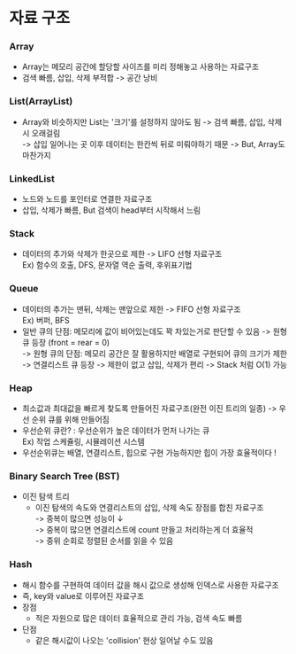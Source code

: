 # 자료 구조

### Array

- Array는 메모리 공간에 할당할 사이즈를 미리 정해놓고 사용하는 자료구조
- 검색 빠름, 삽입, 삭제 부적합 -> 공간 낭비

### List(ArrayList)

- Array와 비슷하지만 List는 '크기'를 설정하지 않아도 됨 -> 검색 빠름, 삽입, 삭제시 오래걸림  
  -> 삽입 일어나는 곳 이후 데이터는 한칸씩 뒤로 미뤄야하기 때문 -> But, Array도 마찬가지

### LinkedList

- 노드와 노드를 포인터로 연결한 자료구조
- 삽입, 삭제가 빠름, But 검색이 head부터 시작해서 느림

### Stack

- 데이터의 추가와 삭제가 한곳으로 제한 -> LIFO 선형 자료구조  
  Ex) 함수의 호출, DFS, 문자열 역순 출력, 후위표기법

### Queue

- 데이터의 추가는 맨뒤, 삭제는 맨앞으로 제한 -> FIFO 선형 자료구조  
  Ex) 버퍼, BFS
- 일반 큐의 단점: 메모리에 값이 비어있는데도 꽉 차있는거로 판단할 수 있음 -> 원형 큐 등장 (front = rear = 0)  
  -> 원형 큐의 단점: 메모리 공간은 잘 활용하지만 배열로 구현되어 큐의 크기가 제한  
  -> 연결리스트 큐 등장 -> 제한이 없고 삽입, 삭제가 편리 -> Stack 처럼 O(1) 가능

### Heap

- 최소값과 최대값을 빠르게 찾도록 만들어진 자료구조(완전 이진 트리의 일종) -> 우선 순위 큐를 위해 만들어짐
- 우선순위 큐란? : 우선순위가 높은 데이터가 먼저 나가는 큐  
  Ex) 작업 스케쥴링, 시뮬레이션 시스템
- 우선순위큐는 배열, 연결리스트, 힙으로 구현 가능하지만 힙이 가장 효율적이다 !

### Binary Search Tree (BST) 
- 이진 탐색 트리 
  - 이진 탐색의 속도와 연결리스트의 삽입, 삭제 속도 장점를 합친 자료구조   
  -> 중복이 많으면 성능이 ↓   
  -> 중복이 많으면 연결리스트에 count 만들고 처리하는게 더 효율적   
  -> 중위 순회로 정렬된 순서를 읽을 수 있음

### Hash
- 해시 함수를 구현하여 데이터 값을 해시 값으로 생성해 인덱스로 사용한 자료구조  
- 즉, key와 value로 이루어진 자료구조  
- 장점
  - 적은 자원으로 많은 데이터 효율적으로 관리 가능, 검색 속도 빠름
- 단점
  - 같은 해시값이 나오는 'collision' 현상 일어날 수도 있음